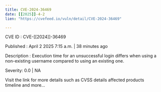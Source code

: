 ```yaml
---
title: CVE-2024-36469
date: [[2025]]-4-2
lien: "https://cvefeed.io/vuln/detail/CVE-2024-36469"

---
```


CVE ID : CVE-[[2024]]-36469

Published :  April 2
2025
7:15 a.m. | 38 minutes ago

Description : Execution time for an unsuccessful login differs when using a non-existing username compared to using an existing one.

Severity: 0.0 | NA

Visit the link for more details
such as CVSS details
affected products
timeline
and more...
